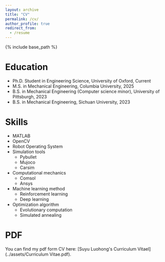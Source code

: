 ```yaml
---
layout: archive
title: "CV"
permalink: /cv/
author_profile: true
redirect_from:
  - /resume
---
```


{% include base_path %}

Education
======
* Ph.D. Student in Engineering Science, University of Oxford, Current
* M.S. in Mechanical Engineering, Columbia University, 2025
* B.S. in Mechanical Engineering (Computer science minor), University of Pittsburgh, 2023
* B.S. in Mechanical Engineering, Sichuan University, 2023
  
Skills
======
* MATLAB
* OpenCV
* Robot Operating System
* Simulation tools
  * Pybullet
  * Mujoco
  * Carsim
* Computational mechanics
  * Comsol
  * Ansys
* Machine learning method
  * Reinforcement learning
  * Deep learning
* Optimization algorithm
  * Evolutionary computation
  * Simulated annealing

PDF
======
You can find my pdf form CV here: [Suyu Luohong's Curriculum Vitael](../assets/Curriculum Vitae.pdf).

